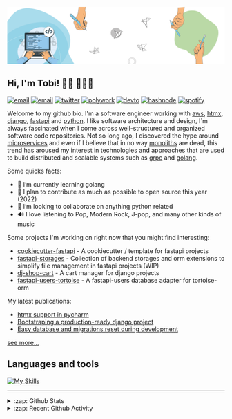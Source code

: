 [![Banner](https://github.com/Tobi-De/Tobi-De/blob/main/img/cover-color.png?raw=true)](https://oluwatobi.dev)

## Hi, I'm Tobi! 👋🏾 👨🏿‍💻

[![email](https://img.shields.io/badge/WEB-12100E?logo=google-earth&color=282A36)](https://oluwatobi.dev)
[![email](https://img.shields.io/badge/PROTONMAIL-12100E?logo=protonmail&color=282A36)](mailto:tobidegnon@proton.me)
[![twitter](https://img.shields.io/badge/TWITTER-12100E?logo=twitter&color=282A36)](https://twitter.com/tobidegnon)
[![polywork](https://img.shields.io/badge/POLYWORK-12100E?logo=polywork&logoColor=red&color=282A36)](https://www.polywork.com/tobi99)
[![devto](https://img.shields.io/badge/DEV.TO-12100E?logo=dev.to&color=282A36)](https://www.polywork.com/tobidegnon)
[![hashnode](https://img.shields.io/badge/HASHNODE-12100E?logo=hashnode&color=282A36)](https://tobidegnon.hashnode.dev/)
[![spotify](https://img.shields.io/badge/SPOTIFY-12100E?logo=spotify&color=282A36)](https://open.spotify.com/user/16nkjfi9016vplwwuohlk9t5n?si=32da9f7b741f4ef4)

Welcome to my github bio. I'm a software engineer working with [aws](https://aws.amazon.com/fr/), [htmx](https://github.com/bigskysoftware/htmx), [django](https://github.com/django/django), [fastapi](https://github.com/tiangolo/fastapi) and [python](https://github.com/python).
I like software architecture and design, I´m always fascinated when I come across well-structured and organized software code repositories. Not so long ago, I discovered the hype around [microservices](https://microservices.io/) and even if I believe that in no way [monoliths](https://en.wikipedia.org/wiki/Monolithic_application) are dead, this trend has aroused my interest in technologies and approaches that are used to build distributed and scalable systems such as [grpc](https://grpc.io/) and [golang](https://go.dev/).

Some quicks facts:

- 🔭 I’m currently learning golang
- 🌱 I plan to contribute as much as possible to open source this year (2022)
- 👯 I’m looking to collaborate on anything python related
- 🔊 I love listening to Pop, Modern Rock, J-pop, and many other kinds of music

Some projects I'm working on right now that you might find interesting:

- [cookiecutter-fastapi](https://github.com/tobi-de/cookiecutter-fastapi) - A cookiecutter / template for fastapi projects
- [fastapi-storages](https://github.com/tobi-de/fastapi-storages) - Collection of backend storages and orm extensions to simplify file management in fastapi projects (WIP)
- [dj-shop-cart](https://github.com/tobi-de/dj-shop-cart) - A cart manager for django projects
- [fastapi-users-tortoise](https://github.com/tobi-de/fastapi-users-tortoise) - A fastapi-users database adapter for tortoise-orm

My latest publications:

<!-- BLOG-POST-LIST:START -->
- [htmx support in pycharm](https://oluwatobi.dev/posts/htmx-support-in-pycharm)
- [Bootstraping a production-ready django project](https://oluwatobi.dev/posts/bootstraping-a-production-ready-django-project)
- [Easy database and migrations reset during development](https://oluwatobi.dev/snippets/easy-database-and-migrations-reset-during-development)
<!-- BLOG-POST-LIST:END -->

[see more...](https://oluwatobi.dev)

## Languages and tools

[![My Skills](https://skillicons.dev/icons?i=python,django,fastapi,aws,redis,postgres,docker,nginx,vscode,js,git,html,css,vue,nuxt&theme=dark)](https://skillicons.dev)

---
<details>
  <summary>:zap: Github Stats</summary>

<br/>
<p align="left">
  <a href="https://oluwatobi.dev/">
  <img width="49.5%" src="https://github-readme-stats.tobi-de.vercel.app/api?username=Tobi-De&count_private=true&show_icons=true&hide_border=true&theme=dracula" />
    <img width="49.5%" src="https://github-readme-streak-stats.herokuapp.com?user=Tobi-De&theme=dracula&hide_border=true" />
  </a>
</p>
<br>

 </details>

<details>
  <summary>:zap: Recent Github Activity</summary>

<br>

 <!--RECENT_ACTIVITY:last_update-->
Last Updated: Tuesday, November 8th, 2022, 11:12:39 AM
 <!--RECENT_ACTIVITY:last_update_end-->

 <!--RECENT_ACTIVITY:start-->
1. ⬆️ Pushed 2 commit(s) to [Tobi-De/Tobi-De](https://github.com/Tobi-De/Tobi-De)
2. ⬆️ Pushed 1 commit(s) to [Tobi-De/dotfm](https://github.com/Tobi-De/dotfm)
3. ⭐ Starred [go-pkgz/auth](https://github.com/go-pkgz/auth)
4. ⬆️ Pushed 1 commit(s) to [Tobi-De/dotfm](https://github.com/Tobi-De/dotfm)
5. ⬆️ Pushed 1 commit(s) to [Tobi-De/dotfm](https://github.com/Tobi-De/dotfm)
 <!--RECENT_ACTIVITY:end-->

</details>